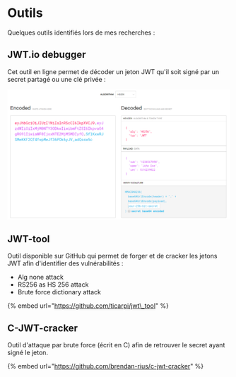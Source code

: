 # Outils

Quelques outils identifiés lors de mes recherches :

## JWT.io debugger

Cet outil en ligne permet de décoder un jeton JWT qu'il soit signé par un secret partagé ou une clé privée :

![](../../../.gitbook/assets/0231e3e9fb81a4c526c981aa83a1332e.png)

## JWT-tool

Outil disponible sur GitHub qui permet de forger et de cracker les jetons JWT afin d'identifier des vulnérabilités : 

* Alg none attack
* RS256 as HS 256 attack
* Brute force dictionary attack

{% embed url="https://github.com/ticarpi/jwt\_tool" %}

## C-JWT-cracker

Outil d'attaque par brute force \(écrit en C\) afin de retrouver le secret ayant signé le jeton. 

{% embed url="https://github.com/brendan-rius/c-jwt-cracker" %}

## 

